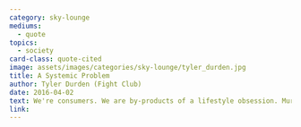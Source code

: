 ```yaml
---
category: sky-lounge
mediums:
  - quote
topics:
  - society
card-class: quote-cited
image: assets/images/categories/sky-lounge/tyler_durden.jpg
title: A Systemic Problem
author: Tyler Durden (Fight Club)
date: 2016-04-02
text: We're consumers. We are by-products of a lifestyle obsession. Murder, crime, poverty, these things don't concern me. What concerns me are celebrity magazines, television with 500 channels, some guy's name on my underwear. Rogaine, Viagra, Olestra.
link:
---
```

